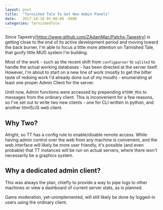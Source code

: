 ```yaml
---
layout: post
title:  "Tarnished Tale To Get New Admin Panels"
date:   2017-10-18 05:00:00 -0400
categories: TarnishedTale
---
```


Since Tapestry[https://www.github.com/ZAdamMac/Patchs-Tapestry] is getting close to the end of its active development period and moving toward the back burner, I'm able to focus a little more attention on Tarnished Tale, that goofy little MUD system I'm building.

Most of the work - such as the recent shift from `configparser` to `sqlite3` to handle the actual working databases - has been directed at the server itself. However, I'm about to start on a new line of work (mostly to get the bitter taste of redoing work I'd already done out of my mouth) - enumerating at least one proper Admin Client for the server.

Until now, Admin functions were accessed by prepending `ATERM_MSG` to messages from the ordinary client. This is inconvenient for a few reasons, so I've set out to write two new clients - one for CLI written in python, and another html5/JS web client.

## Why Two?
Alright, so TT has a config rule to enable/disable remote access. While having admin control over the web from any machine is convenient, and the web interface will likely be more user friendly, it's possible (and even probable) that TT instances will be run on actual servers, where there won't necessarily be a graphics system.

## Why a dedicated admin client?
This was always the plan, chiefly to provide a way to pipe logs to other machines or view a dashboard of current server stats, as is planned.

Game moderation, yet-unimplemented, will still likely be done by logged-in users using the ordinary client.


